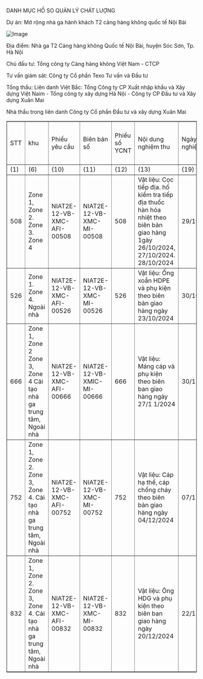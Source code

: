 DANH MỤC HỒ SO QUẢN LÝ CHÁT LUỢNG



Dự án: Mở rộng nhà ga hành khách T2 cảng hàng không quốc tế Nội Bài



![Image](./1_image_1.jpg)



Địa điểm: Nhà ga T2 Cảng hàng không Quốc tế Nội Bài, huyện Sóc Sơn, Tp. Hà Nội



Chủ đầu tư: Tổng công ty Cảng hàng không Việt Nam - CTCP



Tư vấn giám sát: Công ty Cổ phần Texo Tư vấn và Đầu tư



Tổng thầu: Liên danh Việt Bắc: Tổng Công ty CP Xuất nhập khẩu và Xây dựng Việt Naim - Tổng công ty xây dựng Hà Nội - Công ty CP Đầu tư và Xây dựng Xuân Mai



Nhà thầu trong liên danh Công ty Cổ phần Đầu tư và xây dựng Xuân Mai



<table border="1">
  <tr>
    <td rowspan="2">STT</td>
    <td rowspan="2">khu</td>
    <td rowspan="2">Phiếu yêu cầu</td>
    <td rowspan="2">Biên bản số</td>
    <td rowspan="2">Phiếu số YCNT</td>
    <td rowspan="2">Nội dung nghiệm thu</td>
    <td rowspan="2">Ngày nghiệm thu</td>
    <td rowspan="2">Giờ bắt đầu</td>
    <td rowspan="2">Giờ kết thúc</td>
    <td colspan="3">Phiếu yêu cầu nghiệm thu</td>
    <td colspan="3">Kết quả thí nghiệm</td>
  </tr>
  <tr>
    <td>Ngày gũi</td>
    <td>Ngày nghiệm thu</td>
    <td>Thời gian nghiệm thu</td>
    <td>Ngày lấy mẫu</td>
    <td>Ngày TN</td>
    <td>kết quả</td>
  </tr>
  <tr>
    <td>(1)</td>
    <td>(6)</td>
    <td>(10)</td>
    <td>(11)</td>
    <td>(12)</td>
    <td>(13)</td>
    <td>(19)</td>
    <td>(20)</td>
    <td>(21)</td>
    <td>(22)</td>
    <td>(23)</td>
    <td>(24)</td>
    <td>(25)</td>
    <td>(26)</td>
    <td>(27)</td>
  </tr>
  <tr>
    <td>508</td>
    <td>Zone 1, Zone 2. Zone 3. Zone 4</td>
    <td>NIAT2E-12-VB-XMC-AFI- 00508</td>
    <td>NIAT2E-12-VB-XMC-MI- 00508</td>
    <td>508</td>
    <td>Vật liệu: Cọc tiếp địa. hố kiểm tra tiếp địa thuốc hàn hóa nhiệt theo biên bản giao hàng 1gày 26/10/2024, 27/10/2024. 28/10/2024</td>
    <td>29/19/2024</td>
    <td>15h00</td>
    <td>16h00</td>
    <td rowspan="2">28/10/2024</td>
    <td rowspan="2">29/10/2024</td>
    <td rowspan="2">15h00</td>
    <td rowspan="2">28/10/2024</td>
    <td rowspan="2">29/10/2024</td>
    <td rowspan="2">Đạt</td>
  </tr>
  <tr>
    <td rowspan="2">526</td>
    <td rowspan="2">Zone 1. Zone 4. Ngoài nhà</td>
    <td rowspan="2">NIAT2E-12-VB-XMC-AFI- 00526</td>
    <td rowspan="2">NIAT2E-12-VB-XMC-MI- 00526</td>
    <td rowspan="2">526</td>
    <td rowspan="2">Vật liệu: Ống xoắn HDPE và phụ kiện theo biên bản giao hàng ngày 23/10/2024</td>
    <td rowspan="2">30/10/2024</td>
    <td rowspan="2">8h00</td>
    <td rowspan="2">9h00</td>
  </tr>
  <tr>
    <td>29/10/2024</td>
    <td>30/10/2024</td>
    <td>8h00</td>
    <td>28/10/2024</td>
    <td>29/10/2024</td>
    <td>Đạt</td>
  </tr>
  <tr>
    <td>666</td>
    <td>Zone 1, Zone 2 Zone 3, Zone 4 Cải tạo nhà ga trung tâm, Ngoài nhà</td>
    <td>NIAT2E-12-VB-XMC-AFI- 00666</td>
    <td>NIAT2E-12-VB-XMIC-MI- 00666</td>
    <td>666</td>
    <td>Vật liệu: Máng cáp và phụ kiện theo biên ban giao hàng ngày 27/1 1/2024</td>
    <td>30/12/2024</td>
    <td>9h00</td>
    <td>10h00</td>
    <td>29/12/2024</td>
    <td>30/12/2024</td>
    <td>9h00</td>
    <td>28/11/2024</td>
    <td>29/11/2024</td>
    <td>Đạt</td>
  </tr>
  <tr>
    <td>752</td>
    <td>Zone 1, Zone 2. Zone 3, Zone 4. Cải tạo nhà ga trung tâm, Ngoài nhà</td>
    <td>NIAT2E-12-VB-XMC-AFI- 00752</td>
    <td>NIAT2E-12-VB-XMC-MI- 00752</td>
    <td>752</td>
    <td>Vật liệu: Cáp hạ thế, cáp chống cháy theo biên bàn giao hàng ngày 04/12/2024</td>
    <td>07/12/2024</td>
    <td>9h00</td>
    <td>10h00</td>
    <td>06/12/2024</td>
    <td>07/12/2024</td>
    <td>9h00</td>
    <td>05/12/2024</td>
    <td>06/12/2024</td>
    <td>Đạt</td>
  </tr>
  <tr>
    <td>832</td>
    <td>Zone 1, Zone 2. Zone 3, Zone 4. Cải tạo nhà ga trung tâm, Ngoài nhà</td>
    <td>NIAT2E-12-VB-XMC-AFI- 00832</td>
    <td>NIAT2E-12-VB-XMC-MI- 00832</td>
    <td>832</td>
    <td>Vật liệu: Ông HDG và phụ kiện theo biên ban giao hàng ngày 20/12/2024</td>
    <td>22/12/2024</td>
    <td>9h00</td>
    <td>10h00</td>
    <td>21/12/2024</td>
    <td>22/12/2024</td>
    <td>9h00</td>
    <td>21/12/2024</td>
    <td>22/12/2024</td>
    <td>Đạt</td>
  </tr>
</table>